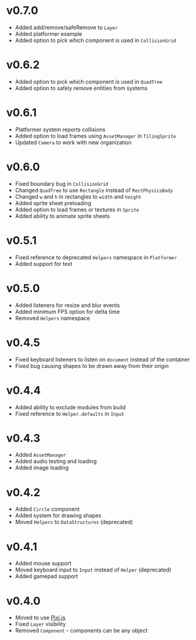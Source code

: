 v0.7.0
======
* Added add/remove/safeRemove to `Layer`
* Added platformer example
* Added option to pick which component is used in `CollisionGrid`

v0.6.2
======
* Added option to pick which component is used in `QuadTree`
* Added option to safely remove entities from systems

v0.6.1
======
* Platformer system reports collisions
* Added option to load frames using `AssetManager` in `TilingSprite`
* Updated `Camera` to work with new organization

v0.6.0
======
* Fixed boundary bug in `CollisionGrid`
* Changed `QuadTree` to use `Rectangle` instead of `RectPhysicsBody`
* Changed `w` and `h` in rectangles to `width` and `height`
* Added sprite sheet preloading
* Added option to load frames or textures in `Sprite`
* Added ability to animate sprite sheets

v0.5.1
======
* Fixed reference to deprecated `Helpers` namespace in `Platformer`
* Added support for text

v0.5.0
======
* Added listeners for resize and blur events
* Added minimum FPS option for delta time
* Removed `Helpers` namespace

v0.4.5
======
* Fixed keyboard listeners to listen on `document` instead of the container
* Fixed bug causing shapes to be drawn away from their origin

v0.4.4
======
* Added ability to exclude modules from build
* Fixed reference to `Helper.defaults` in `Input`

v0.4.3
======
* Added `AssetManager`
* Added audio testing and loading
* Added image loading

v0.4.2
======
* Added `Circle` component
* Added system for drawing shapes
* Moved `Helpers` to `DataStructures` (deprecated)

v0.4.1
======
* Added mouse support
* Moved keyboard input to `Input` instead of `Helper` (deprecated)
* Added gamepad support

v0.4.0
======
* Moved to use [Pixi.js](http://www.pixijs.com/)
* Fixed `Layer` visibility
* Removed `Component` - components can be any object